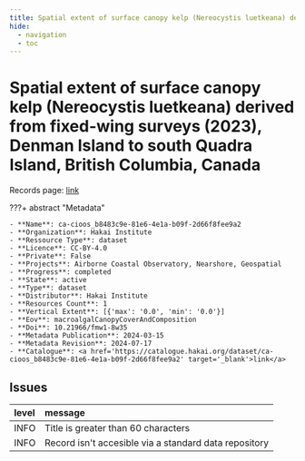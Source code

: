 ```yaml
---
title: Spatial extent of surface canopy kelp (Nereocystis luetkeana) derived from fixed-wing surveys (2023), Denman Island to south Quadra Island, British Columbia, Canada
hide:
  - navigation
  - toc
---
```


# Spatial extent of surface canopy kelp (Nereocystis luetkeana) derived from fixed-wing surveys (2023), Denman Island to south Quadra Island, British Columbia, Canada

Records page: <a href='https://catalogue.hakai.org/dataset/ca-cioos_b8483c9e-81e6-4e1a-b09f-2d66f8fee9a2' target='_blank'>link</a>

???+ abstract "Metadata"

    - **Name**: ca-cioos_b8483c9e-81e6-4e1a-b09f-2d66f8fee9a2 
    - **Organization**: Hakai Institute 
    - **Ressource Type**: dataset 
    - **Licence**: CC-BY-4.0 
    - **Private**: False 
    - **Projects**: Airborne Coastal Observatory, Nearshore, Geospatial 
    - **Progress**: completed 
    - **State**: active 
    - **Type**: dataset 
    - **Distributor**: Hakai Institute 
    - **Resources Count**: 1 
    - **Vertical Extent**: [{'max': '0.0', 'min': '0.0'}] 
    - **Eov**: macroalgalCanopyCoverAndComposition 
    - **Doi**: 10.21966/fmw1-8w35 
    - **Metadata Publication**: 2024-03-15 
    - **Metadata Revision**: 2024-07-17 
    - **Catalogue**: <a href='https://catalogue.hakai.org/dataset/ca-cioos_b8483c9e-81e6-4e1a-b09f-2d66f8fee9a2' target='_blank'>link</a> 

<div id='map'></div>




## Issues
| level   | message                                               |
|:--------|:------------------------------------------------------|
| INFO    | Title is greater than 60 characters                   |
| INFO    | Record isn't accesible via a standard data repository |


<script>
   document.addEventListener("DOMContentLoaded", function() {
    var map = L.map('map').setView([51.505, -125.09], 5);
    L.tileLayer('https://tile.openstreetmap.org/{z}/{x}/{y}.png', {
        maxZoom: 19,
        attribution: '&copy; <a href="http://www.openstreetmap.org/copyright">OpenStreetMap</a>'
    }).addTo(map);
    var geojsonFeature = {
        "type": "Feature",
        "properties": {
            "name" : "Spatial extent of surface canopy kelp (Nereocystis luetkeana) derived from fixed-wing surveys (2023), Denman Island to south Quadra Island, British Columbia, Canada"
        },
        "geometry": {'type': 'Polygon', 'coordinates': [[[-125.3, 50.02], [-125.1, 50.05], [-125.1, 49.9], [-124.8, 49.71], [-124.7, 49.56], [-124.8, 49.55], [-124.9, 49.64], [-125.2, 49.9], [-125.2, 49.9], [-125.3, 50.02]]]}
    }
    L.geoJSON(geojsonFeature).addTo(map);
   })
</script>